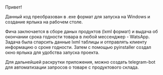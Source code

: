 Привет! 

Данный код преобразован в .exe формат для запуска на Windows и создание ярлыка на рабочем столе.

Фича заключается в сборе даных продуктов (lxml формат) и выдача об окончании срока годности товара в любой мессенджер - WatsApp.
Задача была спарсить данные lxml таблицы и отправлять клиенту информацию о сроке годности. 
Затем с помощью pyinstaller создал окно ярлыка для удобства запуска проекта.


Для дальнейшей раскрутки приложения, можно создать telegram-bot для автоматизации запросов о товаре с продуктового склада.  
